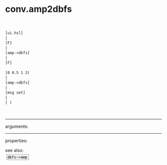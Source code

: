 # conv.amp2dbfs

```


[ui.hsl]
|
[F]
|
[amp->dbfs]
|
[F]

[0 0.5 1 2(
|
[amp->dbfs]
|
[msg set]
|
[ (

            
```
---
arguments:


---
properties:


see also:<br>
![dbfs-&gt;amp](img/object_dbfs-&gt;amp.png)
